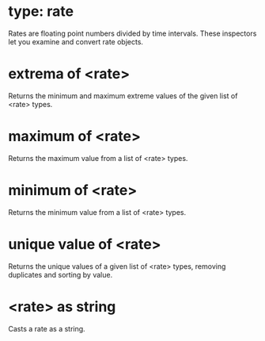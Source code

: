 # type: rate

Rates are floating point numbers divided by time intervals. These inspectors let you examine and convert rate objects.

# extrema of &lt;rate&gt;

Returns the minimum and maximum extreme values of the given list of &lt;rate&gt; types.

# maximum of &lt;rate&gt;

Returns the maximum value from a list of &lt;rate&gt; types.

# minimum of &lt;rate&gt;

Returns the minimum value from a list of &lt;rate&gt; types.

# unique value of &lt;rate&gt;

Returns the unique values of a given list of &lt;rate&gt; types, removing duplicates and sorting by value.

# &lt;rate&gt; as string

Casts a rate as a string.
